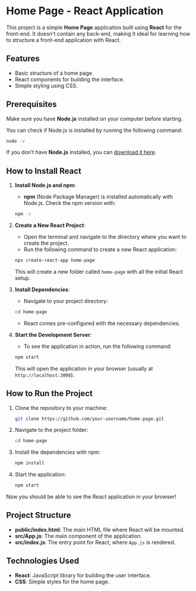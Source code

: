 # Home Page - React Application

This project is a simple **Home Page** application built using **React** for the front-end. It doesn't contain any back-end, making it ideal for learning how to structure a front-end application with React.

## Features

- Basic structure of a home page.
- React components for building the interface.
- Simple styling using CSS.

## Prerequisites

Make sure you have **Node.js** installed on your computer before starting.

You can check if Node.js is installed by running the following command:

```bash
node -v
```

If you don’t have **Node.js** installed, you can [download it here](https://nodejs.org/).

## How to Install React

1. **Install Node.js and npm**:
   - **npm** (Node Package Manager) is installed automatically with Node.js. Check the npm version with:

   ```bash
   npm -v
   ```

2. **Create a New React Project**:
   - Open the terminal and navigate to the directory where you want to create the project.
   - Run the following command to create a new React application:

   ```bash
   npx create-react-app home-page
   ```

   This will create a new folder called `home-page` with all the initial React setup.

3. **Install Dependencies**:
   - Navigate to your project directory:

   ```bash
   cd home-page
   ```

   - React comes pre-configured with the necessary dependencies.

4. **Start the Development Server**:
   - To see the application in action, run the following command:

   ```bash
   npm start
   ```

   This will open the application in your browser (usually at `http://localhost:3000`).

## How to Run the Project

1. Clone the repository to your machine:

   ```bash
   git clone https://github.com/your-username/home-page.git
   ```

2. Navigate to the project folder:

   ```bash
   cd home-page
   ```

3. Install the dependencies with npm:

   ```bash
   npm install
   ```

4. Start the application:

   ```bash
   npm start
   ```

Now you should be able to see the React application in your browser!

## Project Structure

- **public/index.html**: The main HTML file where React will be mounted.
- **src/App.js**: The main component of the application.
- **src/index.js**: The entry point for React, where `App.js` is rendered.

## Technologies Used

- **React**: JavaScript library for building the user interface.
- **CSS**: Simple styles for the home page.

